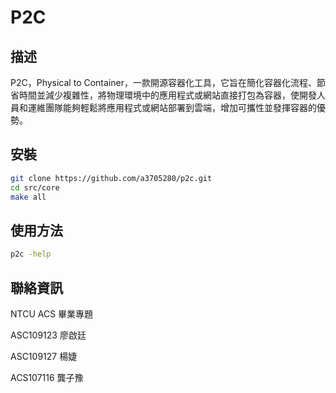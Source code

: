 # P2C

## 描述

P2C，Physical to Container，一款開源容器化工具，它旨在簡化容器化流程、節省時間並減少複雜性，將物理環境中的應用程式或網站直接打包為容器，使開發人員和運維團隊能夠輕鬆將應用程式或網站部署到雲端，增加可攜性並發揮容器的優勢。

## 安裝

```bash
git clone https://github.com/a3705280/p2c.git
cd src/core
make all
```

## 使用方法

```bash
p2c -help
```

## 聯絡資訊

NTCU ACS 畢業專題

ASC109123 廖啟廷

ASC109127 楊婕

ACS107116 龔子豫
